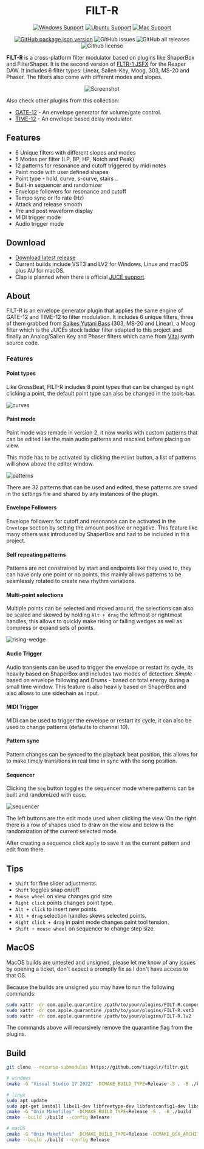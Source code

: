 <h1 align="center">
  <!-- <img src="doc/logo.png" width="200" style="padding: 5px;" /> -->
  FILT-R
  <br>
</h1>
<div align="center">

[![Windows Support](https://img.shields.io/badge/Windows-0078D6?style=for-the-badge&logo=windows&logoColor=white)](https://github.com/tiagolr/filtr/releases)
[![Ubuntu Support](https://img.shields.io/badge/Linux-E95420?style=for-the-badge&logo=linux&logoColor=white)](https://github.com/tiagolr/filtr/releases)
[![Mac Support](https://img.shields.io/badge/MACOS-adb8c5?style=for-the-badge&logo=macos&logoColor=white)](https://github.com/tiagolr/filtr/releases)

</div>
<div align="center">

[![GitHub package.json version](https://img.shields.io/github/v/release/tiagolr/filtr?color=%40&label=latest)](https://github.com/tiagolr/filtr/releases/latest)
![GitHub issues](https://img.shields.io/github/issues-raw/tiagolr/filtr)
![GitHub all releases](https://img.shields.io/github/downloads/tiagolr/filtr/total)
![Github license](https://img.shields.io/github/license/tiagolr/filtr)

</div>

**FILT-R** is a cross-platform filter modulator based on plugins like ShaperBox and FilterShaper. It is the second version of [FLTR-1 JSFX](https://github.com/tiagolr/tilr_jsfx?tab=readme-ov-file#fltr-1) for the Reaper DAW.
It includes 6 filter types: Linear, Sallen-Key, Moog, 303, MS-20 and Phaser. The filters also come with different modes and slopes.

<div align="center">

![Screenshot](./doc/filtr.png)

</div>


Also check other plugins from this collection:

* [GATE-12](https://github.com/tiagolr/gate12) - An envelope generator for volume/gate control.
* [TIME-12](https://github.com/tiagolr/time12) - An envelope based delay modulator.

## Features

  * 6 Unique filters with different slopes and modes
  * 5 Modes per filter (LP, BP, HP, Notch and Peak)
  * 12 patterns for resonance and cutoff triggered by midi notes
  * Paint mode with user defined shapes
  * Point type - hold, curve, s-curve, stairs ..
  * Built-in sequencer and randomizer
  * Envelope followers for resonance and cutoff
  * Tempo sync or lfo rate (Hz)
  * Attack and release smooth
  * Pre and post waveform display
  * MIDI trigger mode
  * Audio trigger mode

## Download

* [Download latest release](https://github.com/tiagolr/filtr/releases)
* Current builds include VST3 and LV2 for Windows, Linux and macOS plus AU for macOS.
* Clap is planned when there is official [JUCE support](https://juce.com/blog/juce-roadmap-update-q3-2024/).

## About

FILT-R is an envelope generator plugin that applies the same engine of GATE-12 and TIME-12 to filter modulation. It includes 6 unique filters, three of them grabbed from [Saikes Yutani Bass](https://github.com/JoepVanlier/JSFX) (303, MS-20 and Linear), a Moog filter which is the JUCEs stock ladder filter adapted to this project and finally an Analog/Sallen Key and Phaser filters which came from [Vital](https://github.com/mtytel/vital) synth source code.

### Features

#### Point types

Like GrossBeat, FILT-R includes 8 point types that can be changed by right clicking a point, the default point type can also be changed in the tools-bar.

![curves](/doc/curves.png)

#### Paint mode

Paint mode was remade in version 2, it now works with custom patterns that can be edited like the main audio patterns and rescaled before placing on view.

This mode has to be activated by clicking the `Paint` button, a list of patterns will show above the editor window.

![patterns](/doc/patterns.png)

There are 32 patterns that can be used and edited, these patterns are saved in the settings file and shared by any instances of the plugin.

#### Envelope Followers

Envelope followers for cutoff and resonance can be activated in the `Envelope` section by setting the amount positive or negative. This feature like many others was introduced by ShaperBox and had to be included in this project.

#### Self repeating patterns

Patterns are not constrained by start and endpoints like they used to, they can have only one point or no points, this mainly allows patterns to be seamlessly rotated to create new rhythm variations.

#### Multi-point selections

Multiple points can be selected and moved around, the selections can also be scaled and skewed by holding `Alt + drag` the leftmost or rightmost handles, this allows to quickly make rising or falling wedges as well as compress or expand sets of points.

![rising-wedge](/doc/rising-wedge.png)

#### Audio Trigger

Audio transients can be used to trigger the envelope or restart its cycle, its heavily based on ShaperBox and includes two modes of detection: *Simple* - based on envelope following and *Drums* - based on total energy during a small time window. This feature is also heavily based on ShaperBox and also allows to use sidechain as input.

#### MIDI Trigger

MIDI can be used to trigger the envelope or restart its cycle, it can also be used to change patterns (defaults to channel 10).

#### Pattern sync

Pattern changes can be synced to the playback beat position, this allows for to make timely transitions in real time in sync with the song position.

#### Sequencer

Clicking the `Seq` button toggles the sequencer mode where patterns can be built and randomized with ease.

![sequencer](/doc/sequencer.png)

The left buttons are the edit mode used when clicking the view. On the right there is a row of shapes used to draw on the view and below is the randomization of the current selected mode.

After creating a sequence click `Apply` to save it as the current pattern and edit from there.

## Tips

- `Shift` for fine slider adjustments.
- `Shift` toggles snap on/off.
- `Mouse wheel` on view changes grid size
- `Right click` points changes point type.
- `Alt + click` to insert new points.
- `Alt + drag` selection handles skews selected points.
- `Right click + drag` in paint mode changes paint tool tension.
- `Shift + mouse wheel` on sequencer to change step size.

## MacOS

MacOS builds are untested and unsigned, please let me know of any issues by opening a ticket, don't expect a promptly fix as I don't have access to that OS.

Because the builds are unsigned you may have to run the following commands:

```bash
sudo xattr -dr com.apple.quarantine /path/to/your/plugins/FILT-R.component
sudo xattr -dr com.apple.quarantine /path/to/your/plugins/FILT-R.vst3
sudo xattr -dr com.apple.quarantine /path/to/your/plugins/FILT-R.lv2
```

The commands above will recursively remove the quarantine flag from the plugins.

## Build

```bash
git clone --recurse-submodules https://github.com/tiagolr/filtr.git

# windows
cmake -G "Visual Studio 17 2022" -DCMAKE_BUILD_TYPE=Release -S . -B ./build

# linux
sudo apt update
sudo apt-get install libx11-dev libfreetype-dev libfontconfig1-dev libasound2-dev libxrandr-dev libxinerama-dev libxcursor-dev
cmake -G "Unix Makefiles" -DCMAKE_BUILD_TYPE=Release -S . -B ./build
cmake --build ./build --config Release

# macOS
cmake -G "Unix Makefiles" -DCMAKE_BUILD_TYPE=Release -DCMAKE_OSX_ARCHITECTURES="x86_64;arm64" -S . -B ./build
cmake --build ./build --config Release
```
